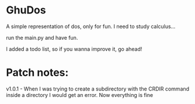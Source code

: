 # GhuDos
A simple representation of dos, only for fun. I need to study calculus...

run the main.py and have fun.

I added a todo list, so if you wanna improve it, go ahead!

# Patch notes:

v1.0.1 - When I was trying to create a subdirectory with the CRDIR command inside a directory I would get an error. Now everything is fine
